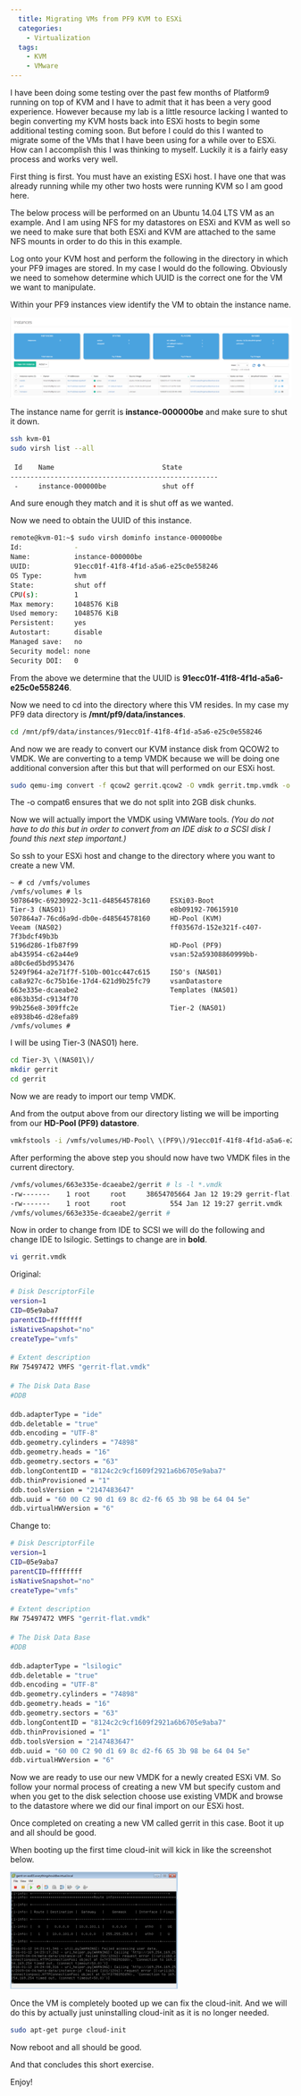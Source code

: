 ```yaml
---
  title: Migrating VMs from PF9 KVM to ESXi
  categories:
    - Virtualization
  tags:
    - KVM
    - VMware
---
```


I have been doing some testing over the past few months of Platform9
running on top of KVM and I have to admit that it has been a very good
experience. However because my lab is a little resource lacking I wanted
to begin converting my KVM hosts back into ESXi hosts to begin some
additional testing coming soon. But before I could do this I wanted to
migrate some of the VMs that I have been using for a while over to ESXi.
How can I accomplish this I was thinking to myself. Luckily it is a
fairly easy process and works very well.

First thing is first. You must have an existing ESXi host. I have one
that was already running while my other two hosts were running KVM so I
am good here.

The below process will be performed on an Ubuntu 14.04 LTS VM as an
example. And I am using NFS for my datastores on ESXi and KVM as well so
we need to make sure that both ESXi and KVM are attached to the same NFS
mounts in order to do this in this example.

Log onto your KVM host and perform the following in the directory in
which your PF9 images are stored. In my case I would do the following.
Obviously we need to somehow determine which UUID is the correct one for
the VM we want to manipulate.

Within your PF9 instances view identify the VM to obtain the instance
name.

![Screen Shot 2016-01-12 at 2.55.02PM](../../assets/Screen-Shot-2016-01-12-at-2.55.02-PM-e1452830397633.png)

The instance name for gerrit is **instance-000000be** and make sure to
shut it down.

```bash
ssh kvm-01
sudo virsh list --all

 Id    Name                           State
----------------------------------------------------
 -     instance-000000be              shut off
```

And sure enough they match and it is shut off as we wanted.

Now we need to obtain the UUID of this instance.

```bash
remote@kvm-01:~$ sudo virsh dominfo instance-000000be
Id:             -
Name:           instance-000000be
UUID:           91ecc01f-41f8-4f1d-a5a6-e25c0e558246
OS Type:        hvm
State:          shut off
CPU(s):         1
Max memory:     1048576 KiB
Used memory:    1048576 KiB
Persistent:     yes
Autostart:      disable
Managed save:   no
Security model: none
Security DOI:   0
```

From the above we determine that the UUID is **91ecc01f-41f8-4f1d-a5a6-e25c0e558246**.

Now we need to cd into the directory where this VM resides. In my case
my PF9 data directory is **/mnt/pf9/data/instances**.

```bash
cd /mnt/pf9/data/instances/91ecc01f-41f8-4f1d-a5a6-e25c0e558246
```

And now we are ready to convert our KVM instance disk from QCOW2 to
VMDK. We are converting to a temp VMDK because we will be doing one
additional conversion after this but that will performed on our ESXi
host.

```bash
sudo qemu-img convert -f qcow2 gerrit.qcow2 -O vmdk gerrit.tmp.vmdk -o compat6
```

The -o compat6 ensures that we do not split into 2GB disk chunks.

Now we will actually import the VMDK using VMWare tools. _(You do not
have to do this but in order to convert from an IDE disk to a SCSI disk
I found this next step important.)_

So ssh to your ESXi host and change to the directory where you want to
create a new VM.

```raw
~ # cd /vmfs/volumes
/vmfs/volumes # ls
5078649c-69230922-3c11-d48564578160     ESXi03-Boot                             Tier-3 (NAS01)                          e8b09192-70615910
507864a7-76cd6a9d-db0e-d48564578160     HD-Pool (KVM)                           Veeam (NAS02)                           ff03567d-152e321f-c407-7f3bdcf49b3b
5196d286-1fb87f99                       HD-Pool (PF9)                           ab435954-c62a44e9                       vsan:52a59308860999bb-a80c6ed5bd953476
5249f964-a2e71f7f-510b-001cc447c615     ISO's (NAS01)                           ca8a927c-6c75b16e-17d4-621d9b25fc79     vsanDatastore
663e335e-dcaeabe2                       Templates (NAS01)                       e863b35d-c9134f70
99b256e8-309ffc2e                       Tier-2 (NAS01)                          e8938b46-d28efa89
/vmfs/volumes #
```

I will be using Tier-3 (NAS01) here.

```bash
cd Tier-3\ \(NAS01\)/
mkdir gerrit
cd gerrit
```

Now we are ready to import our temp VMDK.

And from the output above from our directory listing we will be
importing from our **HD-Pool (PF9) datastore**.

```bash
vmkfstools -i /vmfs/volumes/HD-Pool\ \(PF9\)/91ecc01f-41f8-4f1d-a5a6-e25c0e558246/gerrit.tmp.vmdk -d thin gerrit.vmdk
```

After performing the above step you should now have two VMDK files in
the current directory.

```bash
/vmfs/volumes/663e335e-dcaeabe2/gerrit # ls -l *.vmdk
-rw-------    1 root     root     38654705664 Jan 12 19:29 gerrit-flat.vmdk
-rw-------    1 root     root           554 Jan 12 19:27 gerrit.vmdk
/vmfs/volumes/663e335e-dcaeabe2/gerrit #
```

Now in order to change from IDE to SCSI we will do the following and
change IDE to lsilogic. Settings to change are in **bold**.

```bash
vi gerrit.vmdk
```

Original:

```bash
# Disk DescriptorFile
version=1
CID=05e9aba7
parentCID=ffffffff
isNativeSnapshot="no"
createType="vmfs"

# Extent description
RW 75497472 VMFS "gerrit-flat.vmdk"

# The Disk Data Base
#DDB

ddb.adapterType = "ide"
ddb.deletable = "true"
ddb.encoding = "UTF-8"
ddb.geometry.cylinders = "74898"
ddb.geometry.heads = "16"
ddb.geometry.sectors = "63"
ddb.longContentID = "8124c2c9cf1609f2921a6b6705e9aba7"
ddb.thinProvisioned = "1"
ddb.toolsVersion = "2147483647"
ddb.uuid = "60 00 C2 90 d1 69 8c d2-f6 65 3b 98 be 64 04 5e"
ddb.virtualHWVersion = "6"
```

Change to:

```bash
# Disk DescriptorFile
version=1
CID=05e9aba7
parentCID=ffffffff
isNativeSnapshot="no"
createType="vmfs"

# Extent description
RW 75497472 VMFS "gerrit-flat.vmdk"

# The Disk Data Base
#DDB

ddb.adapterType = "lsilogic"
ddb.deletable = "true"
ddb.encoding = "UTF-8"
ddb.geometry.cylinders = "74898"
ddb.geometry.heads = "16"
ddb.geometry.sectors = "63"
ddb.longContentID = "8124c2c9cf1609f2921a6b6705e9aba7"
ddb.thinProvisioned = "1"
ddb.toolsVersion = "2147483647"
ddb.uuid = "60 00 C2 90 d1 69 8c d2-f6 65 3b 98 be 64 04 5e"
ddb.virtualHWVersion = "6"
```

Now we are ready to use our new VMDK for a newly created ESXi VM. So
follow your normal process of creating a new VM but specify custom and
when you get to the disk selection choose use existing VMDK and browse
to the datastore where we did our final import on our ESXi host.

Once completed on creating a new VM called gerrit in this case. Boot it
up and all should be good.

When booting up the first time cloud-init will kick in like the
screenshot below.

![Screen Shot 2016-01-12 at 2.24.10PM](../../assets/Screen-Shot-2016-01-12-at-2.24.10-PM-300x209.png)

Once the VM is completely booted up we can fix the cloud-init. And we
will do this by actually just uninstalling cloud-init as it is no longer
needed.

```bash
sudo apt-get purge cloud-init
```

Now reboot and all should be good.

And that concludes this short exercise.

Enjoy!
